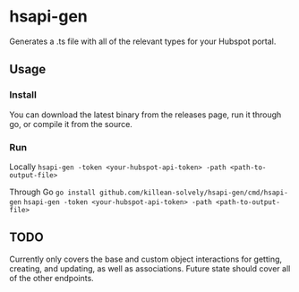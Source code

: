 # hsapi-gen

Generates a .ts file with all of the relevant types for your Hubspot portal.

## Usage

### Install

You can download the latest binary from the releases page, run it through go, or compile it from the source.

### Run

Locally
`hsapi-gen -token <your-hubspot-api-token> -path <path-to-output-file>`

Through Go
`go install github.com/killean-solvely/hsapi-gen/cmd/hsapi-gen`
`hsapi-gen -token <your-hubspot-api-token> -path <path-to-output-file>`

## TODO

Currently only covers the base and custom object interactions for getting, creating, and updating, as well as associations.
Future state should cover all of the other endpoints.
